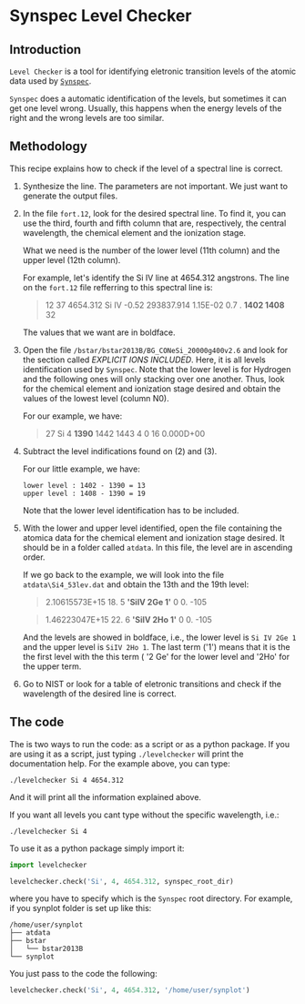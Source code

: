 # Synspec Level Checker

## Introduction

`Level Checker` is a tool for identifying eletronic transition levels of the
atomic data used by
[`Synspec`](http://nova.astro.umd.edu/Synspec43/synspec.html).

`Synspec` does a automatic identification of the levels, but sometimes it can
get one level wrong. Usually, this happens when the energy levels of the right
and the wrong levels are too similar.

## Methodology

This recipe explains how to check if the level of a spectral line is correct.

1. Synthesize the line. The parameters are not important. We just want to
   generate the output files.

2. In the file `fort.12`, look for the desired spectral line. To find it, you
   can use the third, fourth and fifth column that are, respectively, the
   central wavelength, the chemical element and the ionization stage.

   What we need is the number of the lower level (11th column) and the upper
   level (12th column).

   For example, let's identify the Si IV line at 4654.312 angstrons. The line
   on the `fort.12` file refferring to this spectral line is:

   >12     37  4654.312   Si  IV   -0.52  293837.914   1.15E-02     0.7    . **1402 1408**   32

   The values that we want are in boldface.


3. Open the file `/bstar/bstar2013B/BG_CONeSi_20000g400v2.6` and look for the
   section called *EXPLICIT IONS INCLUDED*. Here, it is all levels
   identification used by `Synspec`. Note that the lower level is for Hydrogen
   and the following ones will only stacking over one another. Thus, look for
   the chemical element and ionization stage desired and obtain the values of
   the lowest level (column N0).

   For our example, we have:

   >27  Si 4  **1390**  1442  1443     4     0    16      0.000D+00

4. Subtract the level indifications found on (2) and (3).

   For our little example, we have:

   ```
   lower level : 1402 - 1390 = 13
   upper level : 1408 - 1390 = 19
   ```

   Note that the lower level identification has to be included.

5. With the lower and upper level identified, open the file containing the
   atomica data for the chemical element and ionization stage desired.
   It should be in a folder called `atdata`. In this file, the level are in
   ascending order.

   If we go back to the example, we will look into the file
   `atdata\Si4_53lev.dat` and obtain the 13th and the 19th level:

   >2.10615573E+15     18.    5  **'SiIV 2Ge 1'**  0   0.  -105

   >1.46223047E+15     22.    6  **'SiIV 2Ho 1'**  0   0.  -105

   And the levels are showed in boldface, i.e., the lower level is
   `Si IV 2Ge 1` and the upper level is `SiIV 2Ho 1`. The last term ('1') means
   that it is the the first level with the this term ( '2 Ge' for the lower
   level and '2Ho' for the upper term.

6. Go to NIST or look for a table of eletronic transitions and check if the
   wavelength of the desired line is correct.


## The code

The is two ways to run the code: as a script or as a python package. If you
are using it as a script, just typing `./levelchecker` will print the
documentation help. For the example above, you can type:

```
./levelchecker Si 4 4654.312
```

And it will print all the information explained above.

If you want all levels you cant type without the specific wavelength, i.e.:

```
./levelchecker Si 4
```

To use it as a python package simply import it:

```python
import levelchecker

levelchecker.check('Si', 4, 4654.312, synspec_root_dir)
```

where you have to specify which is the `Synspec` root directory. For example, if you synplot folder 
is set up like this:

```
/home/user/synplot
├── atdata
├── bstar
│   └── bstar2013B
└── synplot
```

You just pass to the code the following:

```python
levelchecker.check('Si', 4, 4654.312, '/home/user/synplot')
```



